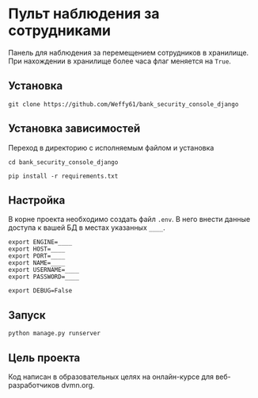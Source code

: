 # Пульт наблюдения за сотрудниками
Панель для наблюдения за перемещением сотрудников в хранилище.  
При нахождении в хранилище более часа флаг меняется на `True`.  
## Установка
```commandline
git clone https://github.com/Weffy61/bank_security_console_django
```
## Установка зависимостей
Переход в директорию с исполняемым файлом и установка
```commandline
cd bank_security_console_django
```
```commandline
pip install -r requirements.txt
```
## Настройка
В корне проекта необходимо создать файл `.env`. В него внести данные доступа к вашей БД в местах указанных `____`.

```djangourlpath
export ENGINE=____
export HOST=____
export PORT=____
export NAME=____
export USERNAME=____
export PASSWORD=____

export DEBUG=False
```
## Запуск
```commandline
python manage.py runserver
```
## Цель проекта
Код написан в образовательных целях на онлайн-курсе для веб-разработчиков dvmn.org.